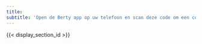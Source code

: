```yaml
---
title:
subtitle: 'Open de Berty app op uw telefoon en scan deze code om een contactverzoek te doen naar <span class="c-name"></span>'
---
```


{{< display_section_id >}}
